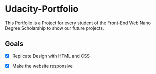 # Udacity-Portfolio
This Portfolio is a Project for every student of the Front-End Web Nano Degree Scholarship to show our future projects.

## Goals

  - [x] Replicate Design with HTML and CSS
  - [x] Make the website responsive
  
